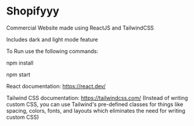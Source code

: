 # Shopifyyy
Commercial Website made using ReactJS and TailwindCSS

Includes dark and light mode feature 

To Run use the following commands:

npm install

npm start

React documentation: https://react.dev/

Tailwind CSS documentation: https://tailwindcss.com/ 
(Instead of writing custom CSS, you can use Tailwind's pre-defined classes for things like spacing, colors, fonts, and layouts which eliminates the need for writing custom CSS)
